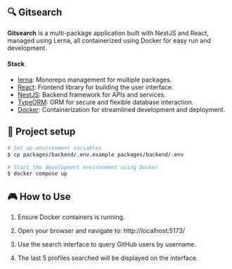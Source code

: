 ## 🔍 Gitsearch

**Gitsearch** is a multi-package application built with NestJS and React, managed using Lerna, all containerized using Docker for easy run and development.

#### Stack

- [lerna](https://github.com/lerna/lerna): Monorepo management for multiple packages.
- [React](https://github.com/facebook/react): Frontend library for building the user interface.
- [NestJS](https://github.com/nestjs/nest): Backend framework for APIs and services.
- [TypeORM](https://github.com/typeorm/typeorm): ORM for secure and flexible database interaction.
- [Docker](https://github.com/docker): Containerization for streamlined development and deployment.

## 🚀 Project setup

```bash
# Set up environment variables
$ cp packages/backend/.env.example packages/backend/.env

# Start the development environment using Docker
$ docker compose up
```

## 🎮 How to Use

1. Ensure Docker containers is running.

2. Open your browser and navigate to: http://localhost:5173/

3. Use the search interface to query GitHub users by username.

4. The last 5 profiles searched will be displayed on the interface.
